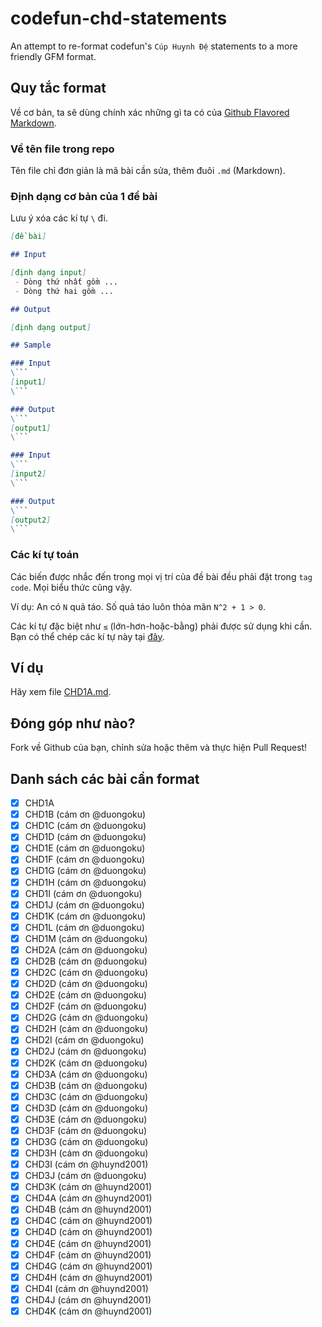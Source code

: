 # codefun-chd-statements
An attempt to re-format codefun's `Cúp Huynh Đệ` statements to a more friendly GFM format.

## Quy tắc format

Về cơ bản, ta sẽ dùng chính xác những gì ta có của [Github Flavored Markdown](https://github.com/adam-p/markdown-here/wiki/Markdown-Cheatsheet).

### Về tên file trong repo

Tên file chỉ đơn giản là mã bài cần sửa, thêm đuôi `.md` (Markdown).

### Định dạng cơ bản của 1 đề bài

Lưu ý xóa các kí tự `\` đi.

```markdown
[đề bài]

## Input

[định dạng input]
 - Dòng thứ nhất gồm ...
 - Dòng thứ hai gồm ...

## Output

[định dạng output]

## Sample

### Input
\```
[input1]
\```

### Output
\```
[output1]
\```

### Input
\```
[input2]
\```

### Output
\```
[output2]
\```

```

### Các kí tự toán

Các biến được nhắc đến trong mọi vị trí của đề bài đều phải đặt trong `tag code`. Mọi biểu thức cũng vậy.

Ví dụ: An có `N` quả táo. Số quả táo luôn thỏa mãn `N^2 + 1 > 0`.

Các kí tự đặc biệt như `≤` (lớn-hơn-hoặc-bằng) phải được sử dụng khi cần. Bạn có thể chép các kí tự này tại [đây](https://www.johndcook.com/blog/math_symbols/).

## Ví dụ

Hãy xem file [CHD1A.md](https://github.com/natsukagami/codefun-chd-statements/blob/master/CHD1A.md).

## Đóng góp như nào?

Fork về Github của bạn, chỉnh sửa hoặc thêm và thực hiện Pull Request!

## Danh sách các bài cần format

- [x] CHD1A
- [x] CHD1B (cám ơn @duongoku)
- [x] CHD1C (cám ơn @duongoku)
- [x] CHD1D (cám ơn @duongoku)
- [x] CHD1E (cám ơn @duongoku)
- [x] CHD1F (cám ơn @duongoku)
- [x] CHD1G (cám ơn @duongoku)
- [x] CHD1H (cám ơn @duongoku)
- [x] CHD1I (cám ơn @duongoku)
- [x] CHD1J (cám ơn @duongoku)
- [x] CHD1K (cám ơn @duongoku)
- [x] CHD1L (cám ơn @duongoku)
- [x] CHD1M (cám ơn @duongoku)
- [x] CHD2A (cám ơn @duongoku)
- [x] CHD2B (cám ơn @duongoku)
- [x] CHD2C (cám ơn @duongoku)
- [x] CHD2D (cám ơn @duongoku)
- [x] CHD2E (cám ơn @duongoku)
- [x] CHD2F (cám ơn @duongoku)
- [x] CHD2G (cám ơn @duongoku)
- [x] CHD2H (cám ơn @duongoku)
- [x] CHD2I (cám ơn @duongoku)
- [x] CHD2J (cám ơn @duongoku)
- [x] CHD2K (cám ơn @duongoku)
- [x] CHD3A (cám ơn @duongoku)
- [x] CHD3B (cám ơn @duongoku)
- [x] CHD3C (cám ơn @duongoku)
- [x] CHD3D (cám ơn @duongoku)
- [x] CHD3E (cám ơn @duongoku)
- [x] CHD3F (cám ơn @duongoku)
- [x] CHD3G (cám ơn @duongoku)
- [x] CHD3H (cám ơn @duongoku)
- [x] CHD3I (cám ơn @huynd2001)
- [x] CHD3J (cám ơn @duongoku)
- [x] CHD3K (cám ơn @huynd2001)
- [x] CHD4A (cám ơn @huynd2001)
- [x] CHD4B (cám ơn @huynd2001)
- [x] CHD4C (cám ơn @huynd2001)
- [x] CHD4D (cám ơn @huynd2001)
- [x] CHD4E (cám ơn @huynd2001)
- [x] CHD4F (cám ơn @huynd2001)
- [x] CHD4G (cám ơn @huynd2001)
- [x] CHD4H (cám ơn @huynd2001)
- [x] CHD4I (cám ơn @huynd2001)
- [x] CHD4J (cám ơn @huynd2001)
- [x] CHD4K (cám ơn @huynd2001)
